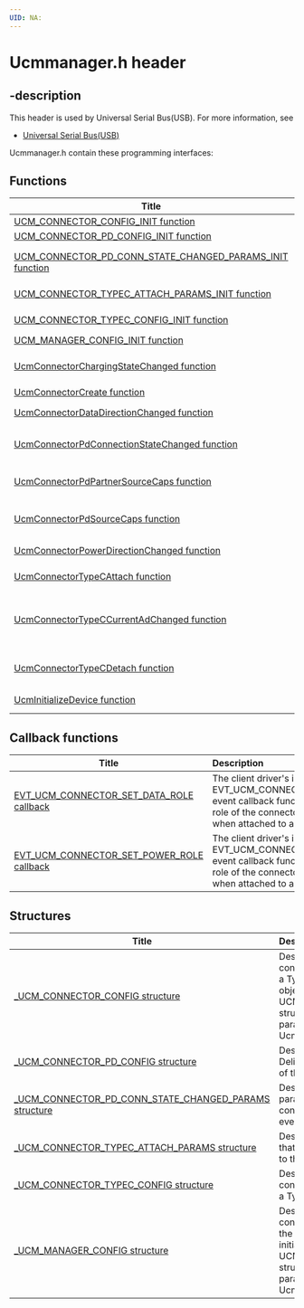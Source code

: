 ```yaml
---
UID: NA:
---
```


# Ucmmanager.h header

## -description

This header is used by Universal Serial Bus(USB). For more information, see
- [Universal Serial Bus(USB)](../_usbref/index.md)

Ucmmanager.h contain these programming interfaces:


## Functions

| Title   | Description   |
| ---- |:---- |
| [UCM_CONNECTOR_CONFIG_INIT function](nf-ucmmanager-ucm_connector_config_init.md) | Initializes a UCM_CONNECTOR_CONFIG structure. |
| [UCM_CONNECTOR_PD_CONFIG_INIT function](nf-ucmmanager-ucm_connector_pd_config_init.md) | Initializes a UCM_CONNECTOR_PD_CONFIG structure. |
| [UCM_CONNECTOR_PD_CONN_STATE_CHANGED_PARAMS_INIT function](nf-ucmmanager-ucm_connector_pd_conn_state_changed_params_init.md) | Initializes a UCM_CONNECTOR_PD_CONN_STATE_CHANGED_PARAMS structure. |
| [UCM_CONNECTOR_TYPEC_ATTACH_PARAMS_INIT function](nf-ucmmanager-ucm_connector_typec_attach_params_init.md) | Initializes a UCM_CONNECTOR_TYPEC_ATTACH_PARAMS structure. |
| [UCM_CONNECTOR_TYPEC_CONFIG_INIT function](nf-ucmmanager-ucm_connector_typec_config_init.md) | Initializes the UCM_CONNECTOR_TYPEC_CONFIG structure. |
| [UCM_MANAGER_CONFIG_INIT function](nf-ucmmanager-ucm_manager_config_init.md) | Initializes a UCM_MANAGER_CONFIG structure. |
| [UcmConnectorChargingStateChanged function](nf-ucmmanager-ucmconnectorchargingstatechanged.md) | Notifies the USB connector manager framework extension (UcmCx) with the updated charging state of the partner connector. |
| [UcmConnectorCreate function](nf-ucmmanager-ucmconnectorcreate.md) | Creates a connector object. |
| [UcmConnectorDataDirectionChanged function](nf-ucmmanager-ucmconnectordatadirectionchanged.md) | Notifies the USB connector manager framework extension (UcmCx) with the new data role of a change in data role. |
| [UcmConnectorPdConnectionStateChanged function](nf-ucmmanager-ucmconnectorpdconnectionstatechanged.md) | Notifies the USB connector manager framework extension (UcmCx) with the connection capabilities of the currently negotiated PD contract (if any). |
| [UcmConnectorPdPartnerSourceCaps function](nf-ucmmanager-ucmconnectorpdpartnersourcecaps.md) | Notifies the USB connector manager framework extension (UcmCx) with the power source capabilities of the partner connector. |
| [UcmConnectorPdSourceCaps function](nf-ucmmanager-ucmconnectorpdsourcecaps.md) | Notifies the USB connector manager framework extension (UcmCx) with the power source capabilities of the connector. |
| [UcmConnectorPowerDirectionChanged function](nf-ucmmanager-ucmconnectorpowerdirectionchanged.md) | Notifies the USB connector manager framework extension (UcmCx) with the new power role of the partner connector. |
| [UcmConnectorTypeCAttach function](nf-ucmmanager-ucmconnectortypecattach.md) | Notifies the USB connector manager framework extension (UcmCx) when a partner connector is attached. |
| [UcmConnectorTypeCCurrentAdChanged function](nf-ucmmanager-ucmconnectortypeccurrentadchanged.md) | Notifies the USB connector manager framework extension (UcmCx) when the specified connector changes the current advertisement. Either the connector changes it (when it is DFP/Source), or the partner changed it (when it is UFP/Sink). |
| [UcmConnectorTypeCDetach function](nf-ucmmanager-ucmconnectortypecdetach.md) | Notifies the USB connector manager framework extension (UcmCx) when the partner connector detaches from the specified Type-C connector. |
| [UcmInitializeDevice function](nf-ucmmanager-ucminitializedevice.md) | Initializes the USB connector manager framework extension (UcmCx). |

## Callback functions

| Title   | Description   |
| ---- |:---- |
| [EVT_UCM_CONNECTOR_SET_DATA_ROLE callback](nc-ucmmanager-evt_ucm_connector_set_data_role.md) | The client driver's implementation of the EVT_UCM_CONNECTOR_SET_DATA_ROLE event callback function that swaps the data role of the connector to the specified role when attached to a partner connector. |
| [EVT_UCM_CONNECTOR_SET_POWER_ROLE callback](nc-ucmmanager-evt_ucm_connector_set_power_role.md) | The client driver's implementation of the EVT_UCM_CONNECTOR_SET_POWER_ROLE event callback function that sets the power role of the connector to the specified role when attached to a partner connector. |

## Structures

| Title   | Description   |
| ---- |:---- |
| [_UCM_CONNECTOR_CONFIG structure](ns-ucmmanager-_ucm_connector_config.md) | Describes the configuration options for a Type-C connector object. An initialized UCM_MANAGER_CONFIG structure is an input parameter value to UcmInitializeDevice. |
| [_UCM_CONNECTOR_PD_CONFIG structure](ns-ucmmanager-_ucm_connector_pd_config.md) | Describes the Power Delivery 2.0 capabilities of the connector. |
| [_UCM_CONNECTOR_PD_CONN_STATE_CHANGED_PARAMS structure](ns-ucmmanager-_ucm_connector_pd_conn_state_changed_params.md) | Describes the parameters for PD connection changed event. |
| [_UCM_CONNECTOR_TYPEC_ATTACH_PARAMS structure](ns-ucmmanager-_ucm_connector_typec_attach_params.md) | Describes the partner that is currently attached to the connector. |
| [_UCM_CONNECTOR_TYPEC_CONFIG structure](ns-ucmmanager-_ucm_connector_typec_config.md) | Describes the configuration options for a Type-C connector. |
| [_UCM_MANAGER_CONFIG structure](ns-ucmmanager-_ucm_manager_config.md) | Describes the configuration options for the UCM Manager. An initialized UCM_MANAGER_CONFIG structure is an input parameter value to UcmInitializeDevice. |
